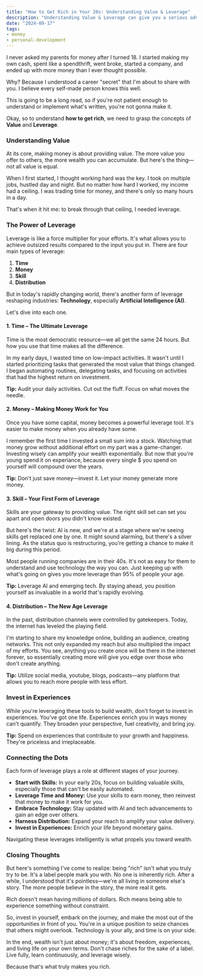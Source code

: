```yaml
---
title: "How to Get Rich in Your 20s: Understanding Value & Leverage"
description: "Understanding Value & Leverage can give you a serious advantage."
date: "2024-09-17"
tags:
- money
- personal-development
---
```


I never asked my parents for money after I turned 18. I started making my own cash, spent like a spendthrift, went broke, started a company, and ended up with more money than I ever thought possible.

Why? Because I understood a career "secret" that I'm about to share with you. I believe every self-made person knows this well.

This is going to be a long read, so if you're not patient enough to understand or implement what's written, you're not gonna make it.

Okay, so to understand **how to get rich**, we need to grasp the concepts of **Value** and **Leverage**.


### **Understanding Value**

At its core, making money is about providing value. The more value you offer to others, the more wealth you can accumulate. But here's the thing—not all value is equal.

When I first started, I thought working hard was the key. I took on multiple jobs, hustled day and night. But no matter how hard I worked, my income had a ceiling. I was trading time for money, and there's only so many hours in a day.

That's when it hit me: to break through that ceiling, I needed leverage.

### **The Power of Leverage**

Leverage is like a force multiplier for your efforts. It's what allows you to achieve outsized results compared to the input you put in. There are four main types of leverage:

1. **Time**
2. **Money**
3. **Skill**
4. **Distribution**

But in today's rapidly changing world, there's another form of leverage reshaping industries: **Technology**, especially **Artificial Intelligence (AI)**.

Let's dive into each one.


#### **1. Time – The Ultimate Leverage**

Time is the most democratic resource—we all get the same 24 hours. But how you use that time makes all the difference.

In my early days, I wasted time on low-impact activities. It wasn't until I started prioritizing tasks that generated the most value that things changed. I began automating routines, delegating tasks, and focusing on activities that had the highest return on investment.

**Tip:** Audit your daily activities. Cut out the fluff. Focus on what moves the needle.

#### **2. Money – Making Money Work for You**

Once you have some capital, money becomes a powerful leverage tool. It's easier to make money when you already have some.

I remember the first time I invested a small sum into a stock. Watching that money grow without additional effort on my part was a game-changer. Investing wisely can amplify your wealth exponentially. But now that you're young spend it on experiance, because every single $ you spend on yourself will compound over the years.

**Tip:** Don't just save money—invest it. Let your money generate more money.

#### **3. Skill – Your First Form of Leverage**

Skills are your gateway to providing value. The right skill set can set you apart and open doors you didn't know existed.

But here's the twist: AI is new, and we're at a stage where we're seeing skills get replaced one by one. It might sound alarming, but there's a silver lining. As the status quo is restructuring, you're getting a chance to make it big during this period.

Most people running companies are in their 40s. It's not as easy for them to understand and use technology the way you can. Just keeping up with what's going on gives you more leverage than 95% of people your age.

**Tip:** Leverage AI and emerging tech. By staying ahead, you position yourself as invaluable in a world that's rapidly evolving.

#### **4. Distribution – The New Age Leverage**

In the past, distribution channels were controlled by gatekeepers. Today, the internet has leveled the playing field.

I'm starting to share my knowledge online, building an audience, creating networks. This not only expanded my reach but also multiplied the impact of my efforts. You see, anything you create once will be there in the internet forever, so essentially creating more will give you edge over those who don't create anything.

**Tip:** Utilize social media, youtube, blogs, podcasts—any platform that allows you to reach more people with less effort.


### **Invest in Experiences**

While you're leveraging these tools to build wealth, don't forget to invest in experiences. You've got one life. Experiences enrich you in ways money can't quantify. They broaden your perspective, fuel creativity, and bring joy.

**Tip:** Spend on experiences that contribute to your growth and happiness. They're priceless and irreplaceable.


### **Connecting the Dots**

Each form of leverage plays a role at different stages of your journey.

- **Start with Skills:** In your early 20s, focus on building valuable skills, especially those that can't be easily automated.
- **Leverage Time and Money:** Use your skills to earn money, then reinvest that money to make it work for you.
- **Embrace Technology:** Stay updated with AI and tech advancements to gain an edge over others.
- **Harness Distribution:** Expand your reach to amplify your value delivery.
- **Invest in Experiences:** Enrich your life beyond monetary gains.

Navigating these leverages intelligently is what propels you toward wealth.

### **Closing Thoughts**

But here's something I've come to realize: being "rich" isn't what you truly try to be. It's a label people mark you with. No one is inherently rich. After a while, I understood that it's pointless—we're all living in someone else's story. The more people believe in the story, the more real it gets.

Rich doesn't mean having millions of dollars. Rich means being able to experience something without constraint.

So, invest in yourself, embark on the journey, and make the most out of the opportunities in front of you. You're in a unique position to seize chances that others might overlook. Technology is your ally, and time is on your side.

In the end, wealth isn't just about money; it's about freedom, experiences, and living life on your own terms. Don't chase riches for the sake of a label. Live fully, learn continuously, and leverage wisely.

Because that's what truly makes you rich.
